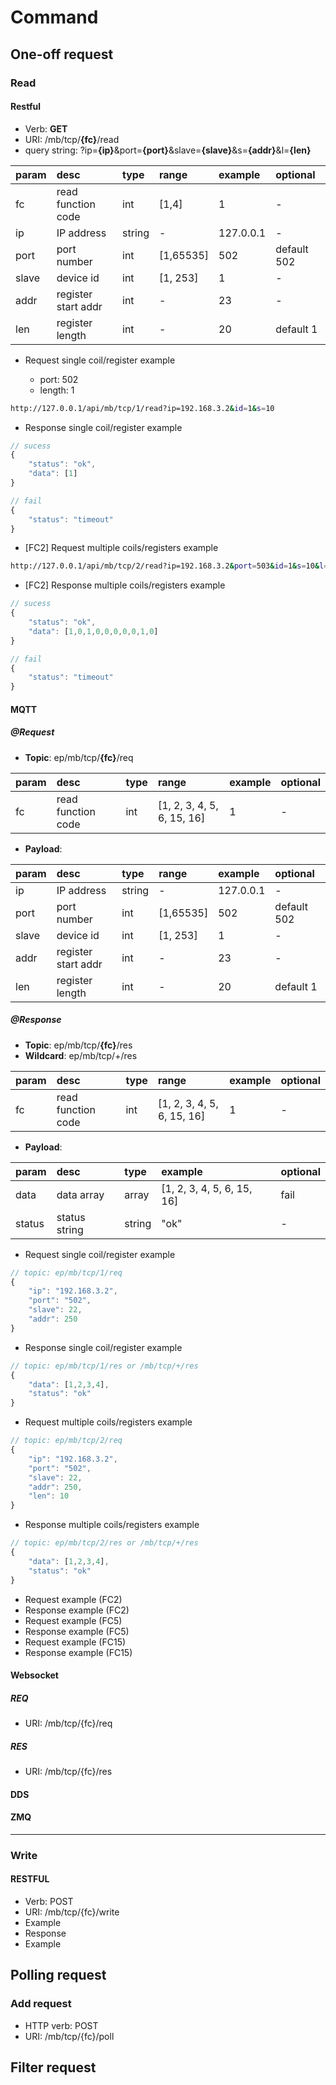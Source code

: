 # Command

## One-off request

### Read

#### Restful

- Verb: **GET**
- URI: /mb/tcp/**{fc}**/read
- query string: ?ip=**{ip}**&port=**{port}**&slave=**{slave}**&s=**{addr}**&l=**{len}**

|param|desc|type|range|example|optional|
|:--|:--|:--|:--|:--|:--|
|fc|read function code|int|[1,4]|1|-|
|ip|IP address|string|-| 127.0.0.1|-|  
|port|port number|int|[1,65535]|502|default 502|
|slave|device id|int|[1, 253]|1|-|
|addr|register start addr|int|-|23|-|
|len|register length|int|-|20|default 1|

- Request single coil/register example

    - port: 502
    - length: 1

```bash
http://127.0.0.1/api/mb/tcp/1/read?ip=192.168.3.2&id=1&s=10

```

- Response single coil/register example

```javascript
// sucess
{
    "status": "ok",
    "data": [1]
}

// fail
{
    "status": "timeout"
}
```

- [FC2] Request multiple coils/registers example

```bash
http://127.0.0.1/api/mb/tcp/2/read?ip=192.168.3.2&port=503&id=1&s=10&l=10
```

- [FC2] Response multiple coils/registers example


```javascript
// sucess
{
    "status": "ok",
    "data": [1,0,1,0,0,0,0,0,1,0]
}

// fail
{
    "status": "timeout"
}
```

#### MQTT

##### @Request

- **Topic**: ep/mb/tcp/**{fc}**/req

|param|desc|type|range|example|optional|
|:--|:--|:--|:--|:--|:--|
|fc|read function code|int|[1, 2, 3, 4, 5, 6, 15, 16]|1|-|

- **Payload**:

|param|desc|type|range|example|optional|
|:--|:--|:--|:--|:--|:--|
|ip|IP address|string|-| 127.0.0.1|-|  
|port|port number|int|[1,65535]|502|default 502|
|slave|device id|int|[1, 253]|1|-|
|addr|register start addr|int|-|23|-|
|len|register length|int|-|20|default 1|

##### @Response

- **Topic**: ep/mb/tcp/**{fc}**/res
- **Wildcard**: ep/mb/tcp/+/res

|param|desc|type|range|example|optional|
|:--|:--|:--|:--|:--|:--|
|fc|read function code|int|[1, 2, 3, 4, 5, 6, 15, 16]|1|-|

- **Payload**:

|param|desc|type|example|optional|
|:--|:--|:--|:--|:--|
|data|data array|array|[1, 2, 3, 4, 5, 6, 15, 16]|fail|
|status|status string|string|"ok"|-|

- Request single coil/register example



```javascript
// topic: ep/mb/tcp/1/req
{
    "ip": "192.168.3.2",
    "port": "502",
    "slave": 22,
    "addr": 250
}
```

- Response single coil/register example

```javascript
// topic: ep/mb/tcp/1/res or /mb/tcp/+/res
{
    "data": [1,2,3,4],
    "status": "ok"
}
```

- Request multiple coils/registers example


```javascript
// topic: ep/mb/tcp/2/req
{
    "ip": "192.168.3.2",
    "port": "502",
    "slave": 22,
    "addr": 250,
    "len": 10
}
```

- Response multiple coils/registers example

```javascript
// topic: ep/mb/tcp/2/res or /mb/tcp/+/res
{
    "data": [1,2,3,4],
    "status": "ok"
}
```

- Request example (FC2)
- Response example (FC2)
- Request example (FC5)
- Response example (FC5)
- Request example (FC15)
- Response example (FC15)


#### Websocket


##### REQ
- URI: /mb/tcp/{fc}/req
##### RES
- URI: /mb/tcp/{fc}/res



#### DDS

#### ZMQ

---

### Write

#### RESTFUL
- Verb: POST
- URI: /mb/tcp/{fc}/write
- Example
- Response
- Example




## Polling request

### Add request
- HTTP verb: POST
- URI: /mb/tcp/{fc}/poll

## Filter request